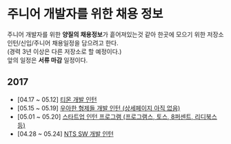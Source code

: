 # 주니어 개발자를 위한 채용 정보

주니어 개발자를 위한 **양질의 채용정보**가 흩어져있는것 같아 한곳에 모으기 위한 저장소  
인턴/신입/주니어 채용일정을 담으려고 한다.  
(경력 3년 이상은 다른 저장소로 할 예정이다.)  
앞의 일정은 **서류 마감** 일정이다.  

## 2017

* [04.17 ~ 05.12] [티몬 개발 인턴](http://blog.ticketmonster.co.kr/?p=28903)
* [05.15 ~ 05.19] [우아한 형제들 개발 인턴 (상세페이지 아직 없음)](https://www.facebook.com/codesquad.kr/posts/246059539196471:0)
* [05.01 ~ 05.20] [스타트업 인턴 프로그램 (프로그램스, 토스, 8퍼센트, 리디북스 등)](https://programmers.co.kr/competitions/18/summercoding-%EC%97%AC%EB%A6%84%EB%B0%A9%ED%95%99-%EC%8A%A4%ED%83%80%ED%8A%B8%EC%97%85-%EC%9D%B8%ED%84%B4-%ED%94%84%EB%A1%9C%EA%B7%B8%EB%9E%A8)
* [04.28 ~ 05.24] [NTS SW 개발 인턴](http://recruit.nts-corp.com/recNotice.do?pageAction=getRecCatList)

